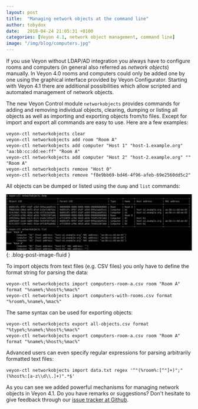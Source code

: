 ```yaml
---
layout: post
title:  "Managing network objects at the command line"
author: tobydox
date:   2018-04-24 21:05:31 +0100
categories: [Veyon 4.1, network object management, command line]
image: "/img/blog/computers.jpg"
---
```


If you use Veyon without LDAP/AD integration you always have to configure rooms and computers (in general also referred as *network objects*) manually. In Veyon 4.0 rooms and computers could only be added one by one using the graphical interface provided by Veyon Configurator. Starting with Veyon 4.1 there are additional possibilities which allow scripted and automated management of network objects.

The new Veyon Control module `networkobjects` provides commands for adding and removing individual objects, clearing, dumping or listing all objects as well as importing and exporting objects from/to files. Except for import and export all commands are easy to use. Here are a few examples:

```shell
veyon-ctl networkobjects clear
veyon-ctl networkobjects add room "Room A"
veyon-ctl networkobjects add computer "Host 1" "host-1.example.org" "aa:bb:cc:dd:ee:ff" "Room A"
veyon-ctl networkobjects add computer "Host 2" "host-2.example.org" "" "Room A"
veyon-ctl networkobjects remove "Host 0"
veyon-ctl networkobjects remove "f8e9bb69-bd46-4f96-afeb-69e2560dd5c2"
```

All objects can be dumped or listed using the `dump` and `list` commands:

![networkobjects-dump-list](/img/blog/networkobjects-cli.png){: .blog-post-image-fluid }

To import objects from text files (e.g. CSV files) you only have to define the format string for parsing the data:

```shell
veyon-ctl networkobjects import computers-room-a.csv room "Room A" format "%name%;%host%;%mac%"
veyon-ctl networkobjects import computers-with-rooms.csv format "%room%,%name%,%mac%"
```

The same syntax can be used for exporting objects:

```shell
veyon-ctl networkobjects export all-objects.csv format "%type%;%name%;%host%;%mac%"
veyon-ctl networkobjects export computers-room-a.csv room "Room A" format "%name%;%host%;%mac%"
```

Advanced users can even specify regular expressions for parsing arbitrarily formatted text files:

```shell
veyon-ctl networkobjects import data.txt regex '^"(%room%:[^"]+)";"(%host%:[a-z\\d\\.]+)".*$'
```

As you can see we added powerful mechanisms for managing network objects in Veyon 4.1. Do you have remarks or suggestions? Don't hesitate to give feedback through our [issue tracker at Github][issue-tracker].

[issue-tracker]: https://github.com/veyon/veyon/issues/

